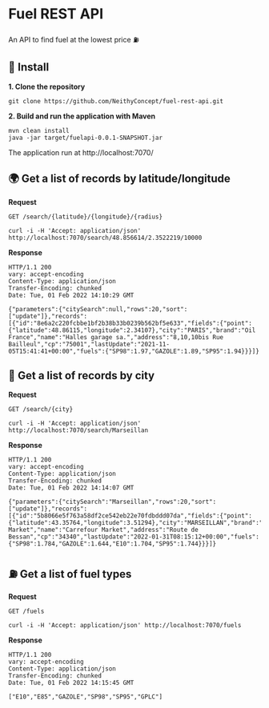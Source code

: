 # Fuel REST API

An API to find fuel at the lowest price ⛽

## 🚧 Install
**1. Clone the repository**

```
git clone https://github.com/NeithyConcept/fuel-rest-api.git
```

**2. Build and run the application with Maven**

```
mvn clean install
java -jar target/fuelapi-0.0.1-SNAPSHOT.jar
```

The application run at http://localhost:7070/

## 🌍 Get a list of records by latitude/longitude

**Request**

`GET /search/{latitude}/{longitude}/{radius}`

```
curl -i -H 'Accept: application/json' http://localhost:7070/search/48.856614/2.3522219/10000
```

**Response**

```
HTTP/1.1 200
vary: accept-encoding
Content-Type: application/json
Transfer-Encoding: chunked
Date: Tue, 01 Feb 2022 14:10:29 GMT

{"parameters":{"citySearch":null,"rows":20,"sort":["update"]},"records":[{"id":"8e6a2c220fcbbe1bf2b38b33b0239b562bf5e633","fields":{"point":{"latitude":48.86115,"longitude":2.34107},"city":"PARIS","brand":"Oil France","name":"Halles garage sa.","address":"8,10,10bis Rue Bailleul","cp":"75001","lastUpdate":"2021-11-05T15:41:41+00:00","fuels":{"SP98":1.97,"GAZOLE":1.89,"SP95":1.94}}}]}
```

## 📌 Get a list of records by city

**Request**

`GET /search/{city}`

```
curl -i -H 'Accept: application/json' http://localhost:7070/search/Marseillan
```

**Response**

```
HTTP/1.1 200
vary: accept-encoding
Content-Type: application/json
Transfer-Encoding: chunked
Date: Tue, 01 Feb 2022 14:14:07 GMT

{"parameters":{"citySearch":"Marseillan","rows":20,"sort":["update"]},"records":[{"id":"5b8066e5f763a58df2ce542eb22e70fdbddd07da","fields":{"point":{"latitude":43.35764,"longitude":3.51294},"city":"MARSEILLAN","brand":"Carrefour Market","name":"Carrefour Market","address":"Route de Bessan","cp":"34340","lastUpdate":"2022-01-31T08:15:12+00:00","fuels":{"SP98":1.784,"GAZOLE":1.644,"E10":1.704,"SP95":1.744}}}]}
```

## ⛽ Get a list of fuel types

**Request**

`GET /fuels`

```
curl -i -H 'Accept: application/json' http://localhost:7070/fuels
```

**Response**

```
HTTP/1.1 200
vary: accept-encoding
Content-Type: application/json
Transfer-Encoding: chunked
Date: Tue, 01 Feb 2022 14:15:45 GMT

["E10","E85","GAZOLE","SP98","SP95","GPLC"]
```
